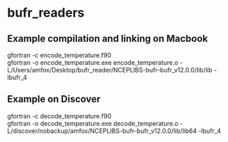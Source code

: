 # bufr_readers

## Example compilation and linking on Macbook
gfortran -c encode_temperature.f90  
gfortran -o encode_temperature.exe encode_temperature.o -L/Users/amfox/Desktop/bufr_reader/NCEPLIBS-bufr-bufr_v12.0.0/lib/lib -lbufr_4

## Example on Discover
gfortran -c  decode_temperature.f90  
gfortran -o decode_temperature.exe decode_temperature.o -L/discover/nobackup/amfox/NCEPLIBS-bufr-bufr_v12.0.0/lib/lib64 -lbufr_4

